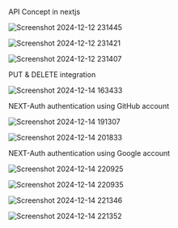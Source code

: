 API Concept in nextjs

![Screenshot 2024-12-12 231445](https://github.com/user-attachments/assets/bdbc0d83-b33b-4068-8c95-6a968207e76c)

![Screenshot 2024-12-12 231421](https://github.com/user-attachments/assets/7d53bbc0-b178-4110-934c-32f2e619a3e7)



![Screenshot 2024-12-12 231407](https://github.com/user-attachments/assets/b7306a15-8d9f-4380-bb44-10c3fe51de78)


PUT & DELETE integration 

![Screenshot 2024-12-14 163433](https://github.com/user-attachments/assets/2945289e-d0e4-4609-86e6-b8e16cdd3f87)

NEXT-Auth authentication using GitHub account

![Screenshot 2024-12-14 191307](https://github.com/user-attachments/assets/b83f883b-e52f-4522-b020-ae2c89239556)

![Screenshot 2024-12-14 201833](https://github.com/user-attachments/assets/373949f4-6fb3-4197-866c-2e39da917e9e)

NEXT-Auth authentication using Google account

![Screenshot 2024-12-14 220925](https://github.com/user-attachments/assets/3f32a952-2d8c-4070-86e5-5561114f4c91)

![Screenshot 2024-12-14 220935](https://github.com/user-attachments/assets/0825d73c-3ff1-4984-83c0-019ca45d6643)

![Screenshot 2024-12-14 221346](https://github.com/user-attachments/assets/fc79020a-fdb5-4bb4-8a5f-f0e70fba016d)

![Screenshot 2024-12-14 221352](https://github.com/user-attachments/assets/32adac3c-2392-48b1-86d1-302a67ea03d9)


